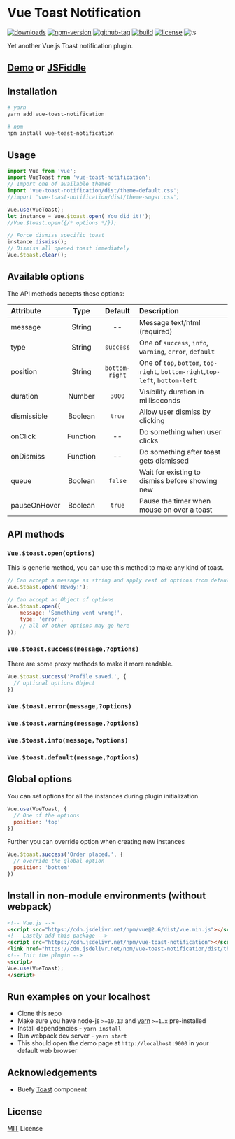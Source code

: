 # Vue Toast Notification

[![downloads](https://badgen.net/npm/dt/vue-toast-notification)](http://npm-stats.com/~packages/vue-toast-notification)
[![npm-version](https://badgen.net/npm/v/vue-toast-notification)](https://www.npmjs.com/package/vue-toast-notification)
[![github-tag](https://badgen.net/github/tag/ankurk91/vue-toast-notification)](https://github.com/ankurk91/vue-toast-notification/)
[![build](https://github.com/ankurk91/vue-toast-notification/workflows/build/badge.svg)](https://github.com/ankurk91/vue-toast-notification/actions)
[![license](https://badgen.net/github/license/ankurk91/vue-toast-notification)](https://yarnpkg.com/en/package/vue-toast-notification)
![ts](https://badgen.net/badge/ready/TypeScript/blue)

Yet another Vue.js Toast notification plugin.

## [Demo](https://ankurk91.github.io/vue-toast-notification) or [JSFiddle](https://jsfiddle.net/ankurk91/ebakcs62/)

## Installation
```bash
# yarn
yarn add vue-toast-notification

# npm
npm install vue-toast-notification
```

## Usage
```js
import Vue from 'vue';
import VueToast from 'vue-toast-notification';
// Import one of available themes
import 'vue-toast-notification/dist/theme-default.css';
//import 'vue-toast-notification/dist/theme-sugar.css';

Vue.use(VueToast);
let instance = Vue.$toast.open('You did it!');
//Vue.$toast.open({/* options */});

// Force dismiss specific toast
instance.dismiss();
// Dismiss all opened toast immediately
Vue.$toast.clear();
```

## Available options
The API methods accepts these options:

| Attribute        | Type                | Default              | Description      |
| :---             | :---:               | :---:                | :---             |
|  message         | String              | --                   |  Message text/html (required)   |
|  type            | String              | `success`            |  One of `success`, `info`, `warning`, `error`, `default`  |
|  position        | String              | `bottom-right`       |  One of `top`, `bottom`, `top-right`, `bottom-right`,`top-left`, `bottom-left`  |
|  duration        | Number              | `3000`               |  Visibility duration in milliseconds    |
|  dismissible     | Boolean             | `true`               |  Allow user dismiss by clicking    |
|  onClick         | Function            | --                   |  Do something when user clicks    |
|  onDismiss         | Function            | --                   |  Do something after toast gets dismissed    |
|  queue           | Boolean             | `false`              |  Wait for existing to dismiss before showing new     |
|  pauseOnHover    | Boolean             | `true`               |  Pause the timer when mouse on over a toast    |
         
## API methods
### `Vue.$toast.open(options)`
This is generic method, you can use this method to make any kind of toast.
```js
// Can accept a message as string and apply rest of options from defaults
Vue.$toast.open('Howdy!');

// Can accept an Object of options
Vue.$toast.open({
    message: 'Something went wrong!',
    type: 'error',
    // all of other options may go here
});
```
### `Vue.$toast.success(message,?options)`
There are some proxy methods to make it more readable.
```js
Vue.$toast.success('Profile saved.', {
  // optional options Object
})
```
### `Vue.$toast.error(message,?options)`
### `Vue.$toast.warning(message,?options)`
### `Vue.$toast.info(message,?options)`
### `Vue.$toast.default(message,?options)`

## Global options
You can set options for all the instances during plugin initialization
```js
Vue.use(VueToast, {
  // One of the options
  position: 'top'
})
```
Further you can override option when creating new instances
```js
Vue.$toast.success('Order placed.', {
  // override the global option
  position: 'bottom'
})
```

## Install in non-module environments (without webpack)
```html
<!-- Vue.js -->
<script src="https://cdn.jsdelivr.net/npm/vue@2.6/dist/vue.min.js"></script>
<!-- Lastly add this package -->
<script src="https://cdn.jsdelivr.net/npm/vue-toast-notification"></script>
<link href="https://cdn.jsdelivr.net/npm/vue-toast-notification/dist/theme-default.css" rel="stylesheet">
<!-- Init the plugin -->
<script>
Vue.use(VueToast);
</script>
```

## Run examples on your localhost
* Clone this repo
* Make sure you have node-js `>=10.13` and [yarn](https://yarnpkg.com) `>=1.x` pre-installed
* Install dependencies - `yarn install`
* Run webpack dev server - `yarn start`
* This should open the demo page at `http://localhost:9000` in your default web browser 

## Acknowledgements
* Buefy [Toast](https://buefy.org/documentation/toast) component

## License
[MIT](LICENSE.txt) License
